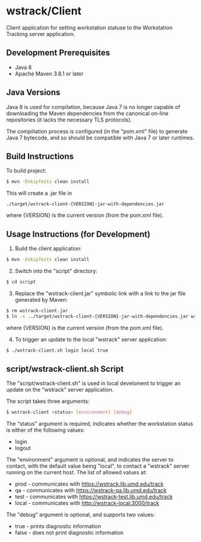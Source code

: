 # wstrack/Client

Client application for setting workstation statuse to the
Workstation Tracking server application.

## Development Prerequisites

* Java 8
* Apache Maven 3.8.1 or later

## Java Versions

 Java 8 is used for compilation, because Java 7 is no longer capable of
downloading the Maven dependencies from the canonical on-line repositories (it
lacks the necessary TLS protocols).

The compiliation process is configured (in the "pom.xml" file) to generate
Java 7 bytecode, and so should be compatible with Java 7 or later runtimes.

## Build Instructions

To build project:

```bash
$ mvn -DskipTests clean install
```

This will create a .jar file in

`./target/wstrack-client-{VERSION}-jar-with-dependencies.jar`

where {VERSION} is the current version (from the pom.xml file).

## Usage Instructions (for Development)

1) Build the client application:

```bash
$ mvn -DskipTests clean install
```

2) Switch into the "script" directory:

```bash
$ cd script
```

3) Replace the "wstrack-client.jar" symbolic link with a link to the jar file
generated by Maven:

```bash
$ rm wstrack-client.jar
$ ln -s ../target/wstrack-client-{VERSION}-jar-with-dependencies.jar wstrack-client.jar
```

where {VERSION} is the current version (from the pom.xml file).

4) To trigger an update to the local "wstrack" server application:

```bash
$ ./wstrack-client.sh login local true
```

## script/wstrack-client.sh Script

The "script/wstrack-client.sh" is used in local develoment to trigger an update
on the "wstrack" server application.

The script takes three arguments:

```bash
$ wstrack-client <status> [environment] [debug]
```

The "status" argument is required, indicates whether the workstation status
is either of the following values:

* login
* logout

The "environment" argument is optional, and indicates the server to contact,
with the default value being "local", to contact a "wstrack" server running on
the current host. The list of allowed values at:

* prod - communicates with <https://wstrack.lib.umd.edu/track>
* qa - communicates with <https://wstrack-qa.lib.umd.edu/track>
* test - communicates with <https://wstrack-test.lib.umd.edu/track>
* local - communicates with <http://wstrack-local:3000/track>

The "debug" argument is optional, and supports two values:

* true - prints diagnostic information
* false - does not print diagnostic information
